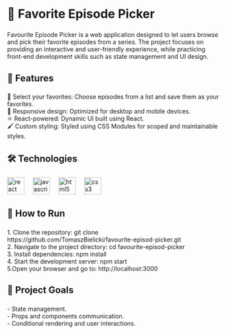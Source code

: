 <h1 align="left">🌿 Favorite Episode Picker</h1>

###

<p align="left">Favourite Episode Picker is a web application designed to let users browse and pick their favorite episodes from a series. The project focuses on providing an interactive and user-friendly experience, while practicing front-end development skills such as state management and UI design.</p>

###

<h2 align="left">🚀 Features</h2>

###

<p align="left">📝 Select your favorites: Choose episodes from a list and save them as your favorites.<br>🎨 Responsive design: Optimized for desktop and mobile devices.<br>⚛️ React-powered: Dynamic UI built using React.<br>🖌️ Custom styling: Styled using CSS Modules for scoped and maintainable styles.</p>

###

<h2 align="left">🛠️ Technologies</h2>

###

<div align="left">
  <img src="https://cdn.jsdelivr.net/gh/devicons/devicon/icons/react/react-original.svg" height="40" alt="react logo"  />
  <img width="12" />
  <img src="https://cdn.jsdelivr.net/gh/devicons/devicon/icons/javascript/javascript-original.svg" height="40" alt="javascript logo"  />
  <img width="12" />
  <img src="https://cdn.jsdelivr.net/gh/devicons/devicon/icons/html5/html5-original.svg" height="40" alt="html5 logo"  />
  <img width="12" />
  <img src="https://cdn.jsdelivr.net/gh/devicons/devicon/icons/css3/css3-original.svg" height="40" alt="css3 logo"  />
</div>

###

<h2 align="left">📖 How to Run</h2>

###

<p align="left">1. Clone the repository: git clone https://github.com/TomaszBielicki/favourite-episod-picker.git<br>2. Navigate to the project directory: cd favourite-episod-picker<br>3. Install dependencies: npm install<br>4. Start the development server: npm start<br>5.Open your browser and go to: http://localhost:3000</p>

###

<h2 align="left">🌟 Project Goals</h2>

###

<p align="left">- State management.<br>- Props and components communication.<br>- Conditional rendering and user interactions.</p>

###
